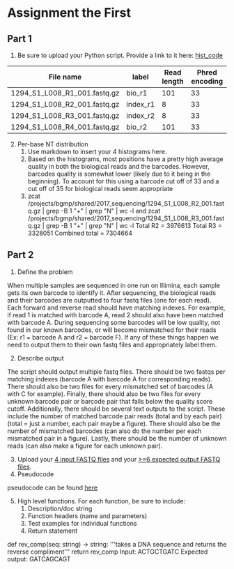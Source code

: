 # Assignment the First

## Part 1
1. Be sure to upload your Python script. Provide a link to it here: [hist_code](./nucl_mean_dist.py)

| File name | label | Read length | Phred encoding |
|---|---|---|---|
| 1294_S1_L008_R1_001.fastq.gz | bio_r1 | 101 | 33 |
| 1294_S1_L008_R2_001.fastq.gz | index_r1 | 8 | 33 |
| 1294_S1_L008_R3_001.fastq.gz | index_r2 | 8 | 33 |
| 1294_S1_L008_R4_001.fastq.gz | bio_r2 | 101 | 33 |

2. Per-base NT distribution
    1. Use markdown to insert your 4 histograms here.
    2. Based on the histograms, most positions have a pretty high average quality in both the biological reads and the barcodes. However, barcodes quality is somewhat lower (likely due to it being in the beginning). To account for this using a barcode cut off of 33 and a cut off of 35 for biological reads seem appropriate
    3. zcat /projects/bgmp/shared/2017_sequencing/1294_S1_L008_R2_001.fastq.gz | grep -B 1 "+" | grep "N" | wc -l and zcat /projects/bgmp/shared/2017_sequencing/1294_S1_L008_R3_001.fastq.gz | grep -B 1 "+" | grep "N" | wc -l
    Total R2 = 3976613
    Total R3 = 3328051
    Combined total = 7304664

    
## Part 2
1. Define the problem

When multiple samples are sequenced in one run on Illimina, each sample gets its own barcode to identify it. After sequencing, the biological reads and their barcodes are outputted to four fastq files (one for each read).  Each forward and reverse read should have matching indexes. For example, if read 1 is matched with barcode A, read 2 should also have been matched with barcode A. During sequencing some barcodes will be low quality, not found in our known barcodes, or will become mismatched for their reads (Ex: r1 = barcode A and r2 = barcode F). If any of these things happen we need to output them to their own fastq files and appropriately label them.

2. Describe output

The script should output multiple fastq files. There should be two fastqs per matching indexes (barcode A with barcode A for corresponding reads). There should also be two files for every mismatched set of barcodes (A with C for example). Finally, there should also be two files for every unknown barcode pair or barcode pair that falls below the quality score cutoff.
Additionally, there should be several text outputs to the script. These include the number of matched barcode pair reads (total and by each pair) (total = just a number, each pair maybe a figure). There should also be the number of mismatched barcodes (can also do the number per each mismatched pair in a figure). Lastly, there should be the number of unknown reads (can also make a figure for each unknown pair).

3. Upload your [4 input FASTQ files](../TEST-input_FASTQ) and your [>=6 expected output FASTQ files](../TEST-output_FASTQ).
4. Pseudocode

pseudocode can be found [here](./pseudocode_demultiplexing)

5. High level functions. For each function, be sure to include:
    1. Description/doc string
    2. Function headers (name and parameters)
    3. Test examples for individual functions
    4. Return statement

def rev_comp(seq: string) -> string:
	'''takes a DNA sequence and returns the reverse compliment'''
	return rev_comp
Input: ACTGCTGATC
Expected output: GATCAGCAGT
